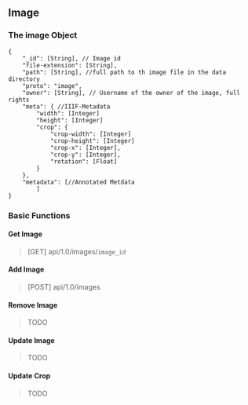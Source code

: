 ## Image

### 

### The image Object

```
{
    "_id": [String], // Image id
    "file-extension": [String],
    "path": [String], //full path to th image file in the data directory
    "proto": "image", 
    "owner": [String], // Username of the owner of the image, full rights
    "meta": { //IIIF-Metadata
        "width": [Integer]
        "height": [Integer]
    	"crop": {
            "crop-width": [Integer]
            "crop-height": [Integer]
            "crop-x": [Integer],
            "crop-y": [Integer],
            "rotation": [Float]
		}
    },
	"metadata": [//Annotated Metdata
        ]
}
```

### 

### Basic Functions

#### 

#### Get Image

> [GET] api/1.0/images/`image_id`

#### 

#### Add Image

> [POST] api/1.0/images

#### 

#### Remove Image

> TODO

#### 

#### Update Image

> TODO

#### 

#### Update Crop

> TODO